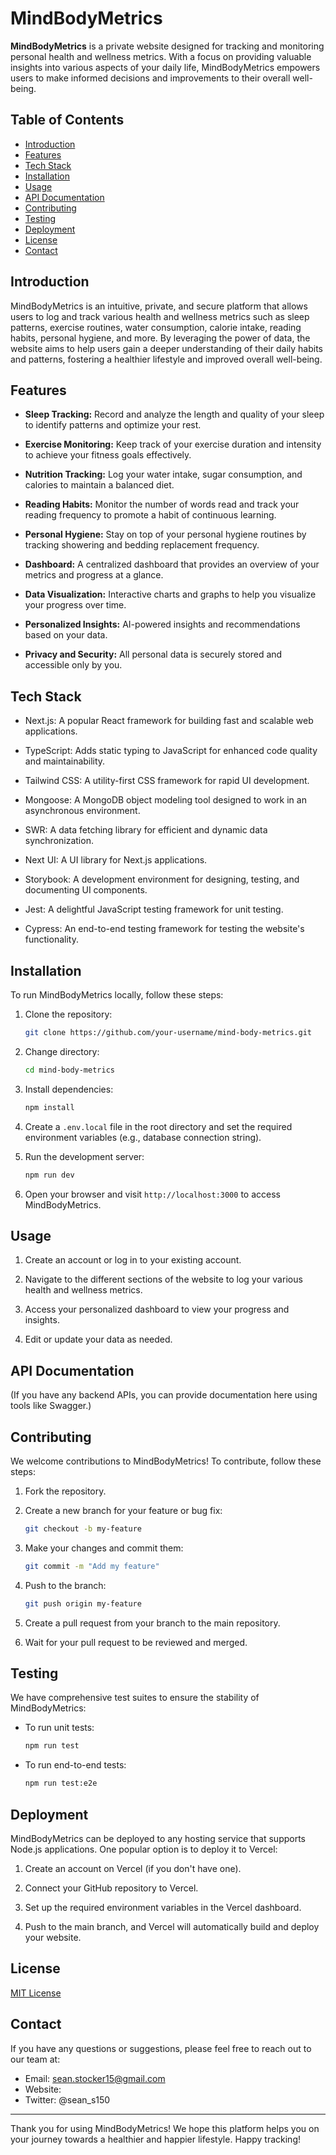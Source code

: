 # MindBodyMetrics

**MindBodyMetrics** is a private website designed for tracking and monitoring personal health and wellness metrics. With a focus on providing valuable insights into various aspects of your daily life, MindBodyMetrics empowers users to make informed decisions and improvements to their overall well-being.

## Table of Contents

- [Introduction](#introduction)
- [Features](#features)
- [Tech Stack](#tech-stack)
- [Installation](#installation)
- [Usage](#usage)
- [API Documentation](#api-documentation)
- [Contributing](#contributing)
- [Testing](#testing)
- [Deployment](#deployment)
- [License](#license)
- [Contact](#contact)

## Introduction

MindBodyMetrics is an intuitive, private, and secure platform that allows users to log and track various health and wellness metrics such as sleep patterns, exercise routines, water consumption, calorie intake, reading habits, personal hygiene, and more. By leveraging the power of data, the website aims to help users gain a deeper understanding of their daily habits and patterns, fostering a healthier lifestyle and improved overall well-being.

## Features

- **Sleep Tracking:** Record and analyze the length and quality of your sleep to identify patterns and optimize your rest.

- **Exercise Monitoring:** Keep track of your exercise duration and intensity to achieve your fitness goals effectively.

- **Nutrition Tracking:** Log your water intake, sugar consumption, and calories to maintain a balanced diet.

- **Reading Habits:** Monitor the number of words read and track your reading frequency to promote a habit of continuous learning.

- **Personal Hygiene:** Stay on top of your personal hygiene routines by tracking showering and bedding replacement frequency.

- **Dashboard:** A centralized dashboard that provides an overview of your metrics and progress at a glance.

- **Data Visualization:** Interactive charts and graphs to help you visualize your progress over time.

- **Personalized Insights:** AI-powered insights and recommendations based on your data.

- **Privacy and Security:** All personal data is securely stored and accessible only by you.

## Tech Stack

- Next.js: A popular React framework for building fast and scalable web applications.

- TypeScript: Adds static typing to JavaScript for enhanced code quality and maintainability.

- Tailwind CSS: A utility-first CSS framework for rapid UI development.

- Mongoose: A MongoDB object modeling tool designed to work in an asynchronous environment.

- SWR: A data fetching library for efficient and dynamic data synchronization.

- Next UI: A UI library for Next.js applications.

- Storybook: A development environment for designing, testing, and documenting UI components.

- Jest: A delightful JavaScript testing framework for unit testing.

- Cypress: An end-to-end testing framework for testing the website's functionality.

## Installation

To run MindBodyMetrics locally, follow these steps:

1. Clone the repository:

   ```bash
   git clone https://github.com/your-username/mind-body-metrics.git
   ```

2. Change directory:

   ```bash
   cd mind-body-metrics
   ```

3. Install dependencies:

   ```bash
   npm install
   ```

4. Create a `.env.local` file in the root directory and set the required environment variables (e.g., database connection string).

5. Run the development server:

   ```bash
   npm run dev
   ```

6. Open your browser and visit `http://localhost:3000` to access MindBodyMetrics.

## Usage

1. Create an account or log in to your existing account.

2. Navigate to the different sections of the website to log your various health and wellness metrics.

3. Access your personalized dashboard to view your progress and insights.

4. Edit or update your data as needed.

## API Documentation

(If you have any backend APIs, you can provide documentation here using tools like Swagger.)

## Contributing

We welcome contributions to MindBodyMetrics! To contribute, follow these steps:

1. Fork the repository.

2. Create a new branch for your feature or bug fix:

   ```bash
   git checkout -b my-feature
   ```

3. Make your changes and commit them:

   ```bash
   git commit -m "Add my feature"
   ```

4. Push to the branch:

   ```bash
   git push origin my-feature
   ```

5. Create a pull request from your branch to the main repository.

6. Wait for your pull request to be reviewed and merged.

## Testing

We have comprehensive test suites to ensure the stability of MindBodyMetrics:

- To run unit tests:

  ```bash
  npm run test
  ```

- To run end-to-end tests:

  ```bash
  npm run test:e2e
  ```

## Deployment

MindBodyMetrics can be deployed to any hosting service that supports Node.js applications. One popular option is to deploy it to Vercel:

1. Create an account on Vercel (if you don't have one).

2. Connect your GitHub repository to Vercel.

3. Set up the required environment variables in the Vercel dashboard.

4. Push to the main branch, and Vercel will automatically build and deploy your website.

## License

[MIT License](LICENSE)

## Contact

If you have any questions or suggestions, please feel free to reach out to our team at:

- Email: sean.stocker15@gmail.com
- Website:
- Twitter: @sean_s150

---

Thank you for using MindBodyMetrics! We hope this platform helps you on your journey towards a healthier and happier lifestyle. Happy tracking!
